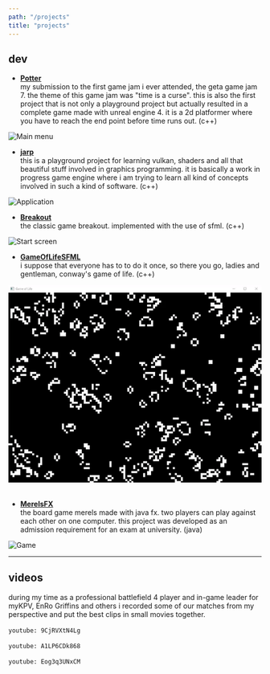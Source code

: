 ```yaml
---
path: "/projects"
title: "projects"
---
```


## dev

- **[Potter](https://github.com/zann1x/Potter)** \
my submission to the first game jam i ever attended, the geta game jam 7. the theme of this game jam was "time is a curse". this is also the first project that is not only a playground project but actually resulted in a complete game made with unreal engine 4. it is a 2d platformer where you have to reach the end point before time runs out. (c++)

![Main menu](/images/potter_main_menu.png)

- **[jarp](https://github.com/zann1x/jarp)** \
this is a playground project for learning vulkan, shaders and all that beautiful stuff involved in graphics programming. it is basically a work in progress game engine where i am trying to learn all kind of concepts involved in such a kind of software. (c++)

![Application](/images/application.png)

- **[Breakout](https://github.com/zann1x/Breakout)** \
the classic game breakout. implemented with the use of sfml. (c++)

![Start screen](/images/breakout_start.png)

- **[GameOfLifeSFML](https://github.com/zann1x/GameOfLifeSFML)** \
i suppose that everyone has to to do it once, so there you go, ladies and gentleman, conway's game of life. (c++) 

<div class="text-center">
    <img src="https://raw.githubusercontent.com/zann1x/GameOfLifeSFML/master/Screenshots/Game.gif" alt="Game">
</div>
<br />

- **[MerelsFX](https://github.com/zann1x/MerelsFX)** \
the board game merels made with java fx. two players can play against each other on one computer. this project was developed as an admission requirement for an exam at university. (java)

![Game](/images/merels_game.png)

---

## videos

during my time as a professional battlefield 4 player and in-game leader for myKPV, EnRo Griffins and others i recorded some of our matches from my perspective and put the best clips in small movies together.

`youtube: 9CjRVXtN4Lg`

`youtube: A1LP6CDk868`

`youtube: Eog3q3UNxCM`
